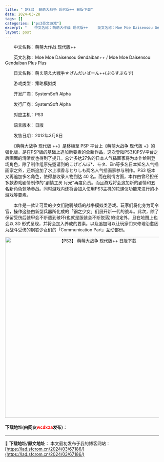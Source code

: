 ```yaml
---
title: "【PS3】 萌萌大战争 现代版++ 日版下载"
date: 2024-03-28
tags: []
categories: ["ps3英文游戏"]
excerpt: "　　中文名称：萌萌大作战 现代版++ 　　英文名称：Moe Moe Daisensou Gendaiban++ / Moe Moe Daisensou Gendaiban Plus Plus 　　日文名称：萌え萌え大戦争☆げんだいばーん++(ぷらすぷらす) 　　游戏类型：策略模拟类 　　开发厂商：S&hellip;"
layout: post
---
```


 <p>　　中文名称：萌萌大作战 现代版++</p> <p>　　英文名称：Moe Moe Daisensou Gendaiban++ / Moe Moe Daisensou Gendaiban Plus Plus</p> <p>　　日文名称：萌え萌え大戦争☆げんだいばーん++(ぷらすぷらす)</p> <p>　　游戏类型：策略模拟类</p> <p>　　开发厂商：SystemSoft Alpha</p> <p>　　发行厂商：SystemSoft Alpha</p> <p>　　对应主机：PS3</p> <p>　　语言版本：日版</p> <p>　　发售日期：2012年3月8日</p> <p>　　《萌萌大战争 现代版 ++》是移植至 PSP 平台上《萌萌大战争 现代版 +》的强化版，是在PSP版的基础上追加新要素的全新作品，这次登陆PS3和PSV平台之后画面的清晰度也得到了提升。总计多达27名的日本人气插画家将为本作绘制登场角色，除了制作组原先邀请到的こげどんぼ*、モタ、Ein等多名日本知名人气插画家之外，还新追加了水上凛香与とりしも两名人气插画家参与制作。PS3 版本又再追加多名角色，使得总收录人物到达 40 名。而在剧情方面，本作由曾经担任多款游戏剧情制作的&ldquo;剧情工房 月光&rdquo;再度负责。而且游戏将会追加新的剧情和五名新角色登场参战。同时游戏内还将会加入使用PS3主机的陀螺仪功能来进行的小游戏等要素。</p> <p>　　本作是一款让可爱的少女们驰骋战场的战争模拟类游戏。玩家们将化身为司令官，操作这些由新型兵器所化成的「钢之少女」们展开新一代的战斗。此次，除了保留受伤后装甲会不断遭到破坏(也就是服装会不断脱落)的设定外，且在地图上也会以 3D 形式呈现，并将会加入养成的要素，以及追加可以让玩家们来修理治愈因为战斗受伤的钢铁少女们的「Communication Part」互动部份。</p> <p align="center"><img align="" border="0" src="https://lad.sfcrom.cn/wp-content/uploads/2024/03/20240328_66051b41eed15.jpg" width="591" alt="【PS3】 萌萌大战争 现代版++ 日版下载" /></p> <p><h4>下载地址(由网友<font color="red">wcdxza</font>发布)：</h4></p> 

---
📖 **下载地址/原文地址：** 本文最初发布于我的博客网站：[https://lad.sfcrom.cn/2024/03/67186/](https://lad.sfcrom.cn/2024/03/67186/)

